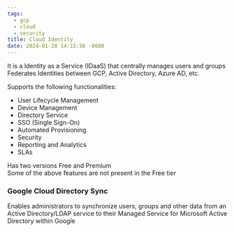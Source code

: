 ```yaml
---
tags:
  - gcp
  - cloud
  - security
title: Cloud Identity
date: 2024-01-28 14:15:56 -0600
---
```


It is a Identity as a Service (IDaaS) that centrally manages users and groups  
Federates Identities between GCP, Active Directory, Azure AD, etc.

Supports the following functionalities:
* User Lifecycle Management
* Device Management
* Directory Service
* SSO (Single Sign-On)
* Automated Provisioning
* Security
* Reporting and Analytics
* SLAs

Has two versions Free and Premium  
Some of the above features are not present in the Free tier

### Google Cloud Directory Sync

Enables administrators to synchronize users, groups and other data from an Active Directory/LDAP service to their Managed Service for Microsoft Active Directory within Google
